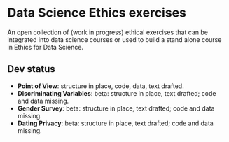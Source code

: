 # Data Science Ethics exercises

An open collection of (work in progress) ethical exercises that can be integrated into data science courses or used to build a stand alone course in Ethics for Data Science.

## Dev status

- **Point of View**: structure in place, code, data, text drafted.
- **Discriminating Variables**: beta: structure in place, text drafted; code and data missing.
- **Gender Survey**: beta: structure in place, text drafted; code and data missing.
- **Dating Privacy**: beta: structure in place, text drafted; code and data missing.
